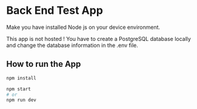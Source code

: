 # Back End Test App

Make you have installed Node js on your device environment.

This app is not hosted !
You have to create a PostgreSQL database locally and change the database information in the .env file.

## How to run the App
```bash
npm install

npm start
# or
npm run dev
```